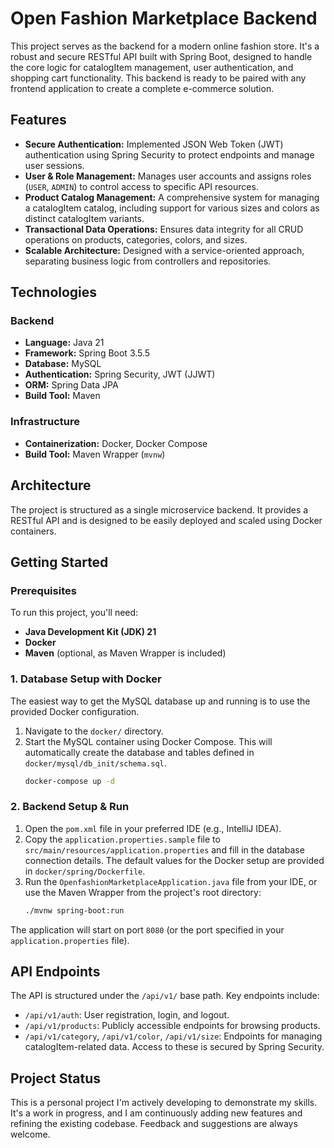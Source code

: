 # Open Fashion Marketplace Backend

This project serves as the backend for a modern online fashion store. It's a robust and secure RESTful API built with Spring Boot, designed to handle the core logic for catalogItem management, user authentication, and shopping cart functionality. This backend is ready to be paired with any frontend application to create a complete e-commerce solution.

## Features

-   **Secure Authentication:** Implemented JSON Web Token (JWT) authentication using Spring Security to protect endpoints and manage user sessions.
-   **User & Role Management:** Manages user accounts and assigns roles (`USER`, `ADMIN`) to control access to specific API resources.
-   **Product Catalog Management:** A comprehensive system for managing a catalogItem catalog, including support for various sizes and colors as distinct catalogItem variants.
-   **Transactional Data Operations:** Ensures data integrity for all CRUD operations on products, categories, colors, and sizes.
-   **Scalable Architecture:** Designed with a service-oriented approach, separating business logic from controllers and repositories.

## Technologies

### Backend
-   **Language:** Java 21
-   **Framework:** Spring Boot 3.5.5
-   **Database:** MySQL
-   **Authentication:** Spring Security, JWT (JJWT)
-   **ORM:** Spring Data JPA
-   **Build Tool:** Maven

### Infrastructure
-   **Containerization:** Docker, Docker Compose
-   **Build Tool:** Maven Wrapper (`mvnw`)

## Architecture

The project is structured as a single microservice backend. It provides a RESTful API and is designed to be easily deployed and scaled using Docker containers.


## Getting Started

### Prerequisites
To run this project, you'll need:
-   **Java Development Kit (JDK) 21**
-   **Docker**
-   **Maven** (optional, as Maven Wrapper is included)

### 1. Database Setup with Docker

The easiest way to get the MySQL database up and running is to use the provided Docker configuration.

1.  Navigate to the `docker/` directory.
2.  Start the MySQL container using Docker Compose. This will automatically create the database and tables defined in `docker/mysql/db_init/schema.sql`.
    ```bash
    docker-compose up -d
    ```

### 2. Backend Setup & Run

1.  Open the `pom.xml` file in your preferred IDE (e.g., IntelliJ IDEA).
2.  Copy the `application.properties.sample` file to `src/main/resources/application.properties` and fill in the database connection details. The default values for the Docker setup are provided in `docker/spring/Dockerfile`.
3.  Run the `OpenfashionMarketplaceApplication.java` file from your IDE, or use the Maven Wrapper from the project's root directory:
    ```bash
    ./mvnw spring-boot:run
    ```

The application will start on port `8080` (or the port specified in your `application.properties` file).

## API Endpoints

The API is structured under the `/api/v1/` base path. Key endpoints include:

-   `/api/v1/auth`: User registration, login, and logout.
-   `/api/v1/products`: Publicly accessible endpoints for browsing products.
-   `/api/v1/category`, `/api/v1/color`, `/api/v1/size`: Endpoints for managing catalogItem-related data. Access to these is secured by Spring Security.

## Project Status

This is a personal project I'm actively developing to demonstrate my skills. It's a work in progress, and I am continuously adding new features and refining the existing codebase. Feedback and suggestions are always welcome.
